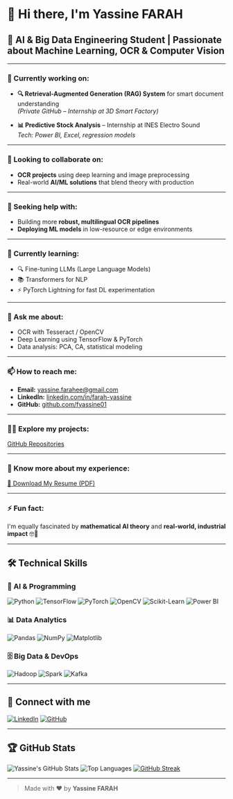 # 👋 Hi there, I'm Yassine FARAH

## 🧠 AI & Big Data Engineering Student | Passionate about Machine Learning, OCR & Computer Vision

---

### 🔭 Currently working on:
- **🔍 Retrieval-Augmented Generation (RAG) System** for smart document understanding  
  *(Private GitHub – Internship at 3D Smart Factory)*

- **📊 Predictive Stock Analysis** – Internship at INES Electro Sound  
  *Tech: Power BI, Excel, regression models*

---

### 👯 Looking to collaborate on:
- **OCR projects** using deep learning and image preprocessing  
- Real-world **AI/ML solutions** that blend theory with production

---

### 🤝 Seeking help with:
- Building more **robust, multilingual OCR pipelines**  
- **Deploying ML models** in low-resource or edge environments

---

### 🌱 Currently learning:
- 🔍 Fine-tuning LLMs (Large Language Models)  
- 📚 Transformers for NLP  
- ⚡ PyTorch Lightning for fast DL experimentation

---

### 💬 Ask me about:
- OCR with Tesseract / OpenCV  
- Deep Learning using TensorFlow & PyTorch  
- Data analysis: PCA, CA, statistical modeling

---

### 📫 How to reach me:
- **Email:** yassine.farahee@gmail.com  
- **LinkedIn:** [linkedin.com/in/farah-yassine](https://www.linkedin.com/in/farah-yassine)  
- **GitHub:** [github.com/fyassine01](https://github.com/fyassine01)

---

### 👨‍💻 Explore my projects:
[GitHub Repositories](https://github.com/fyassine01?tab=repositories)

---

### 📄 Know more about my experience:
[📎 Download My Resume (PDF)](./yassine_cv_2025.pdf)

---

### ⚡ Fun fact:
I'm equally fascinated by **mathematical AI theory** and **real-world, industrial impact** 🤓🚀

---

## 🛠️ Technical Skills

### 📌 AI & Programming
![Python](https://img.shields.io/badge/-Python-3776AB?style=flat&logo=python&logoColor=white)
![TensorFlow](https://img.shields.io/badge/-TensorFlow-FF6F00?style=flat&logo=tensorflow&logoColor=white)
![PyTorch](https://img.shields.io/badge/-PyTorch-EE4C2C?style=flat&logo=pytorch&logoColor=white)
![OpenCV](https://img.shields.io/badge/-OpenCV-5C3EE8?style=flat&logo=opencv&logoColor=white)
![Scikit-Learn](https://img.shields.io/badge/-Scikit--Learn-F7931E?style=flat&logo=scikit-learn&logoColor=white)
![Power BI](https://img.shields.io/badge/-Power%20BI-F2C811?style=flat&logo=powerbi&logoColor=black)

### 📊 Data Analytics
![Pandas](https://img.shields.io/badge/-Pandas-150458?style=flat&logo=pandas)
![NumPy](https://img.shields.io/badge/-NumPy-013243?style=flat&logo=numpy)
![Matplotlib](https://img.shields.io/badge/-Matplotlib-11557C?style=flat)

### 🗄️ Big Data & DevOps
![Hadoop](https://img.shields.io/badge/-Hadoop-66CCFF?style=flat&logo=apachehadoop)
![Spark](https://img.shields.io/badge/-Spark-F17A2B?style=flat&logo=apachespark)
![Kafka](https://img.shields.io/badge/-Kafka-231F20?style=flat&logo=apachekafka)

---

## 🔗 Connect with me

[![LinkedIn](https://img.shields.io/badge/-LinkedIn-blue?style=flat&logo=linkedin)](https://www.linkedin.com/in/farah-yassine)
[![GitHub](https://img.shields.io/badge/-GitHub-181717?style=flat&logo=github)](https://github.com/fyassine01)

---

## 🏆 GitHub Stats

![Yassine's GitHub Stats](https://github-readme-stats.vercel.app/api?username=fyassine01&show_icons=true&theme=tokyonight)
![Top Languages](https://github-readme-stats.vercel.app/api/top-langs/?username=fyassine01&layout=compact&theme=tokyonight)
[![GitHub Streak](https://streak-stats.demolab.com?user=fyassine01&theme=tokyonight)](https://git.io/streak-stats)

---

> Made with ❤️ by **Yassine FARAH**
